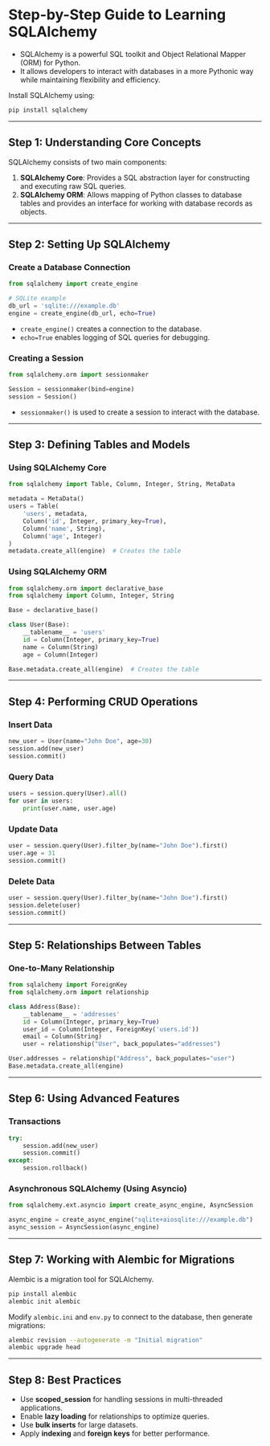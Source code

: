 # Step-by-Step Guide to Learning SQLAlchemy

* SQLAlchemy is a powerful SQL toolkit and Object Relational Mapper (ORM) for Python.
* It allows developers to interact with databases in a more Pythonic way while maintaining flexibility and efficiency.


Install SQLAlchemy using:
```sh
pip install sqlalchemy
```

---

## Step 1: Understanding Core Concepts
SQLAlchemy consists of two main components:
1. **SQLAlchemy Core**: Provides a SQL abstraction layer for constructing and executing raw SQL queries.
2. **SQLAlchemy ORM**: Allows mapping of Python classes to database tables and provides an interface for working with database records as objects.

---

## Step 2: Setting Up SQLAlchemy
### Create a Database Connection
```python
from sqlalchemy import create_engine

# SQLite example
db_url = 'sqlite:///example.db'
engine = create_engine(db_url, echo=True)
```
- `create_engine()` creates a connection to the database.
- `echo=True` enables logging of SQL queries for debugging.

### Creating a Session
```python
from sqlalchemy.orm import sessionmaker

Session = sessionmaker(bind=engine)
session = Session()
```
- `sessionmaker()` is used to create a session to interact with the database.

---

## Step 3: Defining Tables and Models
### Using SQLAlchemy Core
```python
from sqlalchemy import Table, Column, Integer, String, MetaData

metadata = MetaData()
users = Table(
    'users', metadata,
    Column('id', Integer, primary_key=True),
    Column('name', String),
    Column('age', Integer)
)
metadata.create_all(engine)  # Creates the table
```

### Using SQLAlchemy ORM
```python
from sqlalchemy.orm import declarative_base
from sqlalchemy import Column, Integer, String

Base = declarative_base()

class User(Base):
    __tablename__ = 'users'
    id = Column(Integer, primary_key=True)
    name = Column(String)
    age = Column(Integer)

Base.metadata.create_all(engine)  # Creates the table
```

---

## Step 4: Performing CRUD Operations
### Insert Data
```python
new_user = User(name="John Doe", age=30)
session.add(new_user)
session.commit()
```

### Query Data
```python
users = session.query(User).all()
for user in users:
    print(user.name, user.age)
```

### Update Data
```python
user = session.query(User).filter_by(name="John Doe").first()
user.age = 31
session.commit()
```

### Delete Data
```python
user = session.query(User).filter_by(name="John Doe").first()
session.delete(user)
session.commit()
```

---

## Step 5: Relationships Between Tables
### One-to-Many Relationship
```python
from sqlalchemy import ForeignKey
from sqlalchemy.orm import relationship

class Address(Base):
    __tablename__ = 'addresses'
    id = Column(Integer, primary_key=True)
    user_id = Column(Integer, ForeignKey('users.id'))
    email = Column(String)
    user = relationship("User", back_populates="addresses")

User.addresses = relationship("Address", back_populates="user")
Base.metadata.create_all(engine)
```

---

## Step 6: Using Advanced Features
### Transactions
```python
try:
    session.add(new_user)
    session.commit()
except:
    session.rollback()
```

### Asynchronous SQLAlchemy (Using Asyncio)
```python
from sqlalchemy.ext.asyncio import create_async_engine, AsyncSession

async_engine = create_async_engine("sqlite+aiosqlite:///example.db")
async_session = AsyncSession(async_engine)
```

---

## Step 7: Working with Alembic for Migrations
Alembic is a migration tool for SQLAlchemy.
```sh
pip install alembic
alembic init alembic
```
Modify `alembic.ini` and `env.py` to connect to the database, then generate migrations:
```sh
alembic revision --autogenerate -m "Initial migration"
alembic upgrade head
```

---

## Step 8: Best Practices
- Use **scoped_session** for handling sessions in multi-threaded applications.
- Enable **lazy loading** for relationships to optimize queries.
- Use **bulk inserts** for large datasets.
- Apply **indexing** and **foreign keys** for better performance.
